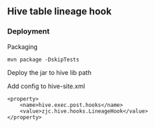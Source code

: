 ## Hive table lineage hook
### Deployment
Packaging
```shell
mvn package -DskipTests
```

Deploy the jar to hive lib path

Add config to hive-site.xml

```
<property>
    <name>hive.exec.post.hooks</name>
    <value>zjc.hive.hooks.LineageHook</value>
</property>
```